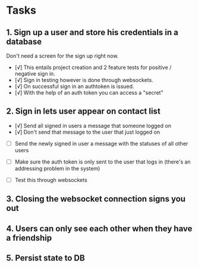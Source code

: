 # Tasks
## 1. Sign up a user and store his credentials in a database
Don't need a screen for the sign up right now.

* [√] This entails project creation and 2 feature tests for positive / negative sign in.
* [√] Sign in testing however is done through websockets.
* [√] On successful sign in an authtoken is issued.
* [√] With the help of an auth token you can access a "secret"

## 2. Sign in lets user appear on contact list
* [√] Send all signed in users a message that someone logged on
* [√] Don't send that message to the user that just logged on
* [ ] Send the newly signed in user a message with the statuses of all other users
* [ ] Make sure the auth token is only sent to the user that logs in (there's an addressing problem in the system)
* [ ] Test this through websockets


## 3. Closing the websocket connection signs you out


## 4. Users can only see each other when they have a friendship


## 5. Persist state to DB
